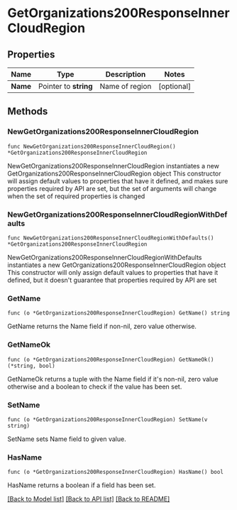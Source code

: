# GetOrganizations200ResponseInnerCloudRegion

## Properties

Name | Type | Description | Notes
------------ | ------------- | ------------- | -------------
**Name** | Pointer to **string** | Name of region | [optional] 

## Methods

### NewGetOrganizations200ResponseInnerCloudRegion

`func NewGetOrganizations200ResponseInnerCloudRegion() *GetOrganizations200ResponseInnerCloudRegion`

NewGetOrganizations200ResponseInnerCloudRegion instantiates a new GetOrganizations200ResponseInnerCloudRegion object
This constructor will assign default values to properties that have it defined,
and makes sure properties required by API are set, but the set of arguments
will change when the set of required properties is changed

### NewGetOrganizations200ResponseInnerCloudRegionWithDefaults

`func NewGetOrganizations200ResponseInnerCloudRegionWithDefaults() *GetOrganizations200ResponseInnerCloudRegion`

NewGetOrganizations200ResponseInnerCloudRegionWithDefaults instantiates a new GetOrganizations200ResponseInnerCloudRegion object
This constructor will only assign default values to properties that have it defined,
but it doesn't guarantee that properties required by API are set

### GetName

`func (o *GetOrganizations200ResponseInnerCloudRegion) GetName() string`

GetName returns the Name field if non-nil, zero value otherwise.

### GetNameOk

`func (o *GetOrganizations200ResponseInnerCloudRegion) GetNameOk() (*string, bool)`

GetNameOk returns a tuple with the Name field if it's non-nil, zero value otherwise
and a boolean to check if the value has been set.

### SetName

`func (o *GetOrganizations200ResponseInnerCloudRegion) SetName(v string)`

SetName sets Name field to given value.

### HasName

`func (o *GetOrganizations200ResponseInnerCloudRegion) HasName() bool`

HasName returns a boolean if a field has been set.


[[Back to Model list]](../README.md#documentation-for-models) [[Back to API list]](../README.md#documentation-for-api-endpoints) [[Back to README]](../README.md)


